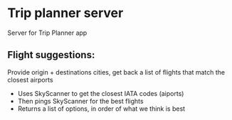 # Trip planner server
Server for Trip Planner app

## Flight suggestions:
Provide origin + destinations cities, get back a list of flights that match the closest airports
* Uses SkyScanner to get the closest IATA codes (aiports)
* Then pings SkyScanner for the best flights
* Returns a list of options, in order of what we think is best